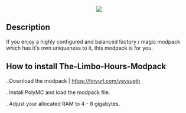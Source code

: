 <p align="center">
	<img src="https://i.postimg.cc/kghw5pcQ/imffffage.png" />
                                                                                                                                      
## Description

If you enjoy a highly configured and balanced factory / magic modpack which has it's own uniqueness to it, this modpack is for you.

## How to install The-Limbo-Hours-Modpack
  
. Download the modpack | https://tinyurl.com/yeysupjh

. Install PolyMC and load the modpack file.
  
. Adjust your allocated RAM to 4 - 8 gigabytes.
 
